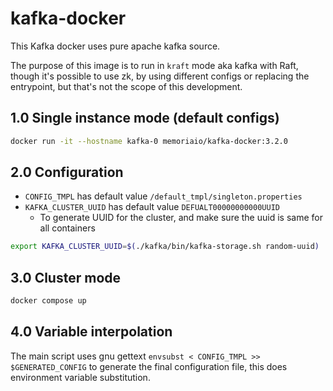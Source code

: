# kafka-docker

This Kafka docker uses pure apache kafka source.

The purpose of this image is to run in `kraft` mode aka kafka with Raft, though it's possible to use zk, by using
different configs or replacing the entrypoint, but that's not the scope of this development.

## 1.0 Single instance mode (default configs)

```bash
docker run -it --hostname kafka-0 memoriaio/kafka-docker:3.2.0
```

## 2.0 Configuration

* `CONFIG_TMPL` has default value `/default_tmpl/singleton.properties`
* `KAFKA_CLUSTER_UUID` has default value `DEFUALT00000000000UUID`
    * To generate UUID for the cluster, and make sure the uuid is same for all containers

```bash
export KAFKA_CLUSTER_UUID=$(./kafka/bin/kafka-storage.sh random-uuid)
```

## 3.0 Cluster mode

```bash
docker compose up
```

## 4.0 Variable interpolation

The main script uses gnu gettext `envsubst < CONFIG_TMPL >> $GENERATED_CONFIG` to generate the final configuration
file, this does environment variable substitution.
